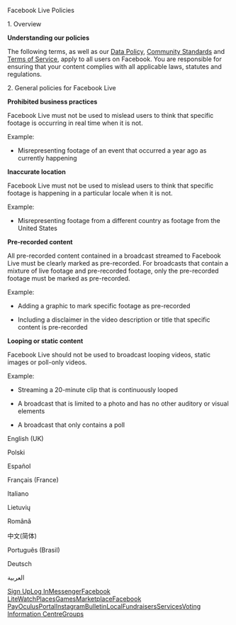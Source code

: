 Facebook Live Policies

1\. Overview

**Understanding our policies**

The following terms, as well as our [Data Policy](https://www.facebook.com/about/privacy/), [Community Standards](https://www.facebook.com/communitystandards/) and [Terms of Service](https://www.facebook.com/legal/terms), apply to all users on Facebook. You are responsible for ensuring that your content complies with all applicable laws, statutes and regulations.

2\. General policies for Facebook Live

**Prohibited business practices**

Facebook Live must not be used to mislead users to think that specific footage is occurring in real time when it is not.

Example:

*   Misrepresenting footage of an event that occurred a year ago as currently happening

**Inaccurate location**

Facebook Live must not be used to mislead users to think that specific footage is happening in a particular locale when it is not.

Example:

*   Misrepresenting footage from a different country as footage from the United States

**Pre-recorded content**

All pre-recorded content contained in a broadcast streamed to Facebook Live must be clearly marked as pre-recorded. For broadcasts that contain a mixture of live footage and pre-recorded footage, only the pre-recorded footage must be marked as pre-recorded.

Example:

*   Adding a graphic to mark specific footage as pre-recorded

*   Including a disclaimer in the video description or title that specific content is pre-recorded

**Looping or static content**

Facebook Live should not be used to broadcast looping videos, static images or poll-only videos.

Example:

*   Streaming a 20-minute clip that is continuously looped

*   A broadcast that is limited to a photo and has no other auditory or visual elements

*   A broadcast that only contains a poll

English (UK)

Polski

Español

Français (France)

Italiano

Lietuvių

Română

中文(简体)

Português (Brasil)

Deutsch

العربية

[Sign Up](https://www.facebook.com/reg/)[Log In](https://www.facebook.com/login/)[Messenger](https://l.facebook.com/l.php?u=https%3A%2F%2Fmessenger.com%2F&h=AT3Ha-fwIejMyPV4LcY5TKGEGTvmbr3LVRwVct7SAYGWueNYaqgtNeWpblEPy_V82Azz9bbhbRfNisCsneoZWEmtE70-KME1uat8y9e7aFz0Vz1LcUSiUz8AawoqyDU7aFu5akr9K1_kIf5gqhVCklTW80Mb_3-uRnw49Q)[Facebook Lite](https://www.facebook.com/lite/)[Watch](https://en-gb.facebook.com/watch/)[Places](https://www.facebook.com/places/)[Games](https://www.facebook.com/games/)[Marketplace](https://www.facebook.com/marketplace/)[Facebook Pay](https://pay.facebook.com/)[Oculus](https://l.facebook.com/l.php?u=https%3A%2F%2Fwww.oculus.com%2F&h=AT3Ha-fwIejMyPV4LcY5TKGEGTvmbr3LVRwVct7SAYGWueNYaqgtNeWpblEPy_V82Azz9bbhbRfNisCsneoZWEmtE70-KME1uat8y9e7aFz0Vz1LcUSiUz8AawoqyDU7aFu5akr9K1_kIf5gqhVCklTW80Mb_3-uRnw49Q)[Portal](https://portal.facebook.com/)[Instagram](https://l.facebook.com/l.php?u=https%3A%2F%2Fwww.instagram.com%2F&h=AT3Ha-fwIejMyPV4LcY5TKGEGTvmbr3LVRwVct7SAYGWueNYaqgtNeWpblEPy_V82Azz9bbhbRfNisCsneoZWEmtE70-KME1uat8y9e7aFz0Vz1LcUSiUz8AawoqyDU7aFu5akr9K1_kIf5gqhVCklTW80Mb_3-uRnw49Q)[Bulletin](https://www.bulletin.com/)[Local](https://www.facebook.com/local/lists/245019872666104/)[Fundraisers](https://www.facebook.com/fundraisers/)[Services](https://www.facebook.com/biz/directory/)[Voting Information Centre](https://www.facebook.com/votinginformationcenter/?entry_point=c2l0ZQ%3D%3D)[Groups](https://www.facebook.com/groups/explore/)